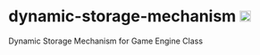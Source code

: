 # dynamic-storage-mechanism [<img alt="Build Status" src="https://travis-ci.org/pixelsquare/dynamic-storage-mechanism.svg?branch=master" height="20">](https://github.com/pixelsquare/dynamic-storage-mechanism)
Dynamic Storage Mechanism for Game Engine Class
